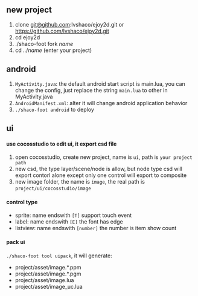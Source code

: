 ## new project

1. clone git@github.com:lvshaco/ejoy2d.git or https://github.com/lvshaco/ejoy2d.git
2. cd ejoy2d
3. ./shaco-foot fork *name*
4. cd ../*name* (enter your project)

## android

1. `MyActivity.java`: the default android start script is main.lua, you can change the config, just replace the string `main.lua` to other in MyActivity.java
2. `AndroidManifest.xml`: alter it will change android application behavior
3. `./shaco-foot android` to deploy

## ui
#### use cocosstudio to edit ui, it export csd file

1. open cocosstudio, create new project, name is `ui`, path is `your project path`
2. new csd, the type layer/scene/node is allow, but node type csd will export contorl alone except only one control will export to composite
3. new image folder, the name is `image`, the real path is `project/ui/cocosstudio/image`

#### control type

- sprite: name endswith `[T]` support touch event
- label:  name endswith `[E]` the font has edge
- listview: name endswith `[number]` the number is item show count

#### pack ui
`./shaco-foot tool uipack`, it will generate:

- project/asset/image.*.ppm
- project/asset/image.*.pgm
- project/asset/image.lua
- project/asset/image_uc.lua